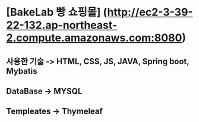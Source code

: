 # [BakeLab 빵 쇼핑몰] (http://ec2-3-39-22-132.ap-northeast-2.compute.amazonaws.com:8080)

## 사용한 기술 -> HTML, CSS, JS, JAVA, Spring boot, Mybatis
## DataBase -> MYSQL
## Templeates -> Thymeleaf

